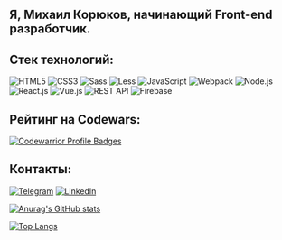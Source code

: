 ## Я, Михаил Корюков, начинающий Front-end разработчик.

## Стек технологий:

![HTML5](https://img.shields.io/badge/-HTML5-090909?style=for-the-badge&logo=HTML5&logoColor=e0522b)
![CSS3](https://img.shields.io/badge/-CSS3-090909?style=for-the-badge&logo=CSS3&logoColor=2631c9)
![Sass](https://img.shields.io/badge/-Sass-090909?style=for-the-badge&logo=SASS&logoColor=d13ddb)
![Less](https://img.shields.io/badge/-Less-090909?style=for-the-badge&logo=LESS&logoColor=4354bf)
![JavaScript](https://img.shields.io/badge/-JavaScript-090909?style=for-the-badge&logo=JavaScript&logoColor=E9D54D)
![Webpack](https://img.shields.io/badge/-Webpack-090909?style=for-the-badge&logo=WEBPACK&logoColor=2631c9)
![Node.js](https://img.shields.io/badge/-Node.js-090909?style=for-the-badge&logo=Node&logoColor=1a9c1d)
![React.js](https://img.shields.io/badge/-React.js-090909?style=for-the-badge&logo=REACT&logoColor=329cd9)
![Vue.js](https://img.shields.io/badge/-Vue.js-090909?style=for-the-badge&logo=Vue&logoColor=04b80d)
![REST API](https://img.shields.io/badge/-API-090909?style=for-the-badge&logo=API&logoColor=04b80d)
![Firebase](https://img.shields.io/badge/-Firebase-090909?style=for-the-badge&logo=firebase&logoColor=F8C52C)

## Рейтинг на Codewars:
[![Codewarrior Profile Badges](https://www.codewars.com/users/mkdir_dev/badges/large)](https://www.codewars.com/users/mkdir_dev)

## Контакты:
[![Telegram](https://img.shields.io/badge/-Telegram-090909?style=for-the-badge&logo=telegram&logoColor=27A0D9)](https://t.me/mkdir_dev)
[![LinkedIn](https://img.shields.io/badge/-LinkedIn-090909?style=for-the-badge&logo=linkedin&logoColor=007BB6)](https://www.linkedin.com/in/mkdir-dev/)


[![Anurag's GitHub stats](https://github-readme-stats.vercel.app/api?username=mkdir-dev&show_icons=true&theme=prussian)](https://github.com/anuraghazra/github-readme-stats)

[![Top Langs](https://github-readme-stats.vercel.app/api/top-langs/?username=mkdir-dev&layout=compact&show_icons=true&theme=prussian)](https://github.com/anuraghazra/github-readme-stats)
